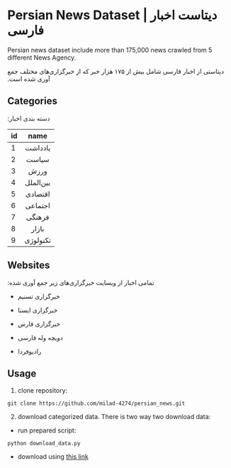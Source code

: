 # Persian News Dataset | دیتاست اخبار فارسی
Persian news dataset include more than 175,000 news crawled from 5 different News Agency. 

&#x202b;
دیتاستی از اخبار فارسی شامل بیش از ۱۷۵ هزار خبر که از خبرگزاری‌های مختلف جمع آوری شده است.

## Categories

&#x202b;
دسته بندی اخبار:

| id        | name           |
| ------------- |:-------------:|
| 1      | یادداشت |
| 2      | سیاست      |
| 3 | ورزش      |
| 4 | بین‌الملل      |
| 5 | اقتصادی      |
| 6 | اجتماعی      |
| 7 | فرهنگی      |
| 8 | بازار      |
| 9 | تکنولوژی      |


## Websites
&#x202b;
تمامی اخبار از وبسایت خبرگزاری‌های زیر جمع آوری شده:

* خبرگزاری تسنیم

* خبرگزاری ایسنا

* خبرگزاری فارس

* دویچه وله فارسی

* رادیوفردا


## Usage
1. clone repository:

```
git clone https://github.com/milad-4274/persian_news.git
```

2. download categorized data. There is two way two download data:

* run prepared script:

```
python download_data.py
```

* download using [this link](https://drive.google.com/file/d/1EhtbpIcqDVEY19fkxGaLlOnNYyMrt0Jk/view?usp=sharing) 